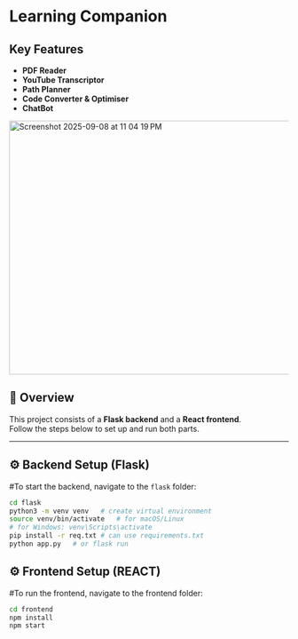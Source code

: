 # Learning Companion

## Key Features
- **PDF Reader**
- **YouTube Transcriptor**
- **Path Planner**
- **Code Converter & Optimiser**
- **ChatBot**

<img width="546" height="457" alt="Screenshot 2025-09-08 at 11 04 19 PM" src="https://github.com/user-attachments/assets/ca0203e1-cb8a-4aa8-a618-c8de5ab74b3b" />


## 📖 Overview
This project consists of a **Flask backend** and a **React frontend**.  
Follow the steps below to set up and run both parts.

---

## ⚙️ Backend Setup (Flask)

#To start the backend, navigate to the `flask` folder:
```bash
cd flask
python3 -m venv venv   # create virtual environment
source venv/bin/activate   # for macOS/Linux
# for Windows: venv\Scripts\activate
pip install -r req.txt # can use requirements.txt
python app.py   # or flask run
```

## ⚙️ Frontend Setup (REACT)
#To run the frontend, navigate to the frontend folder:
```bash
cd frontend
npm install
npm start
```





